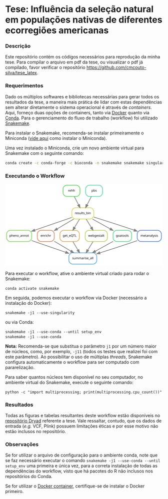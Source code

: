 # Tese: Influência da seleção natural em populações nativas de diferentes ecorregiões americanas

### Descrição

Este repositório contém os códigos necessários para reprodução da minha tese.
Para compilar o arquivo em pdf da tese, ou visualizar o pdf já compilado, favor verificar o repositório https://github.com/cmcouto-silva/tese_latex.

### Requerimentos

Dado os múltiplos softwares e bibliotecas necessárias para gerar todos os resultados da tese, a maneira mais prática de lidar com estas dependências sem alterar diretamente o sistema operacional é através de *containers*. 
Aqui, forneço duas opções de containers, tanto via [Docker](https://hub.docker.com/repository/docker/cmcoutosilva/tese) quanto via [Conda](https://docs.conda.io/en/latest/). Para o gerenciamento do fluxo de trabalho (workflow) foi utilizado [Snakemake](https://snakemake.readthedocs.io/en/stable/).

Para instalar o Snakemake, recomenda-se instalar primeiramente o Miniconda ([vide aqui](https://docs.conda.io/en/latest/miniconda.html) como instalar o Miniconda).

Uma vez instalado o Miniconda, crie um novo ambiente virtual para Snakemake com o seguinte comando:

```bash
conda create -c conda-forge -c bioconda -n snakemake snakemake singularity -y
```

### Executando o Workflow

![alt text](dag.svg)

Para executar o workflow, ative o ambiente virtual criado para rodar o Snakemake:

    conda activate snakemake

Em seguida, podemos executar o workflow via Docker (necessário a instalação do Docker):

    snakemake -j1 --use-singularity

ou via Conda:

```
snakemake -j1 --use-conda --until setup_env
snakemake -j1 --use-conda
```

**Nota:** Recomenda-se que substitua o parâmetro `j1` por um número maior de núcleos, como, por exemplo, `-j11` (todos os testes que realizei foi com este parâmetro). Ao possibilitar o uso de múltiplas _threads_, Snakemake configura automaticamente o workflow para ser computado com pararelização.

Para saber quantos núcleos tem disponível no seu computador, no ambiente virtual do Snakemake, execute o seguinte comando:

    python -c "import multiprocessing; print(multiprocessing.cpu_count())"

### Resultados

Todas as figuras e tabelas resultantes deste workflow estão disponíveis no [repositório Dryad](#) referente a tese. Vale ressaltar, contudo,
que os dados de entrada (_e.g._ VCF, Plink) possuem limitações éticas e por esse motivo não estão inclusos no repositório. 

### Observações

Se for utilizar o arquivo de configuração para o ambiente conda, note que se faz necessário executar o comando `snakemake -j1 --use-conda --until setup_env` uma primeira e única vez, para a correta instalação de todas as dependências do workflow, visto que há pacotes do R não inclusos nos repositórios do Conda.

Se for utilizar o [Docker container](https://hub.docker.com/repository/docker/cmcoutosilva/tese), certifique-se de instalar o Docker primeiro.

